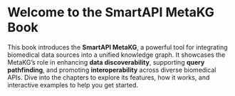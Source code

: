 # Welcome to the SmartAPI MetaKG Book

This book introduces the **SmartAPI MetaKG**, a powerful tool for integrating biomedical data sources into a unified knowledge graph. It showcases the MetaKG’s role in enhancing **data discoverability**, supporting **query pathfinding**, and promoting **interoperability** across diverse biomedical APIs. Dive into the chapters to explore its features, how it works, and interactive examples to help you get started.
